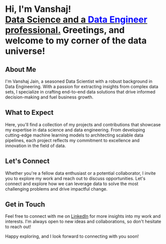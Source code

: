 <h1>Hi, I'm Vanshaj! <br/><a href="https://www.linkedin.com/in/vanshaj-jain-data-scientist">Data Science </a> <a href="https://github.com/Vanshaj-AI">and a <span style="color:blue;">Data Engineer</span> professional.</a> Greetings, and welcome to my corner of the data universe!

<!DOCTYPE html>
<html lang="en">
<head>
  <meta charset="UTF-8">
  <meta http-equiv="X-UA-Compatible" content="IE=edge">
  <meta name="viewport" content="width=device-width, initial-scale=1.0">
</head>
<body>
  <h2>About Me</h2>
  <p> I'm Vanshaj Jain, a seasoned Data Scientist with a robust background in Data Engineering. With a passion for extracting insights from complex data sets, I specialize in crafting end-to-end data solutions that drive informed decision-making and fuel business growth.</p>
  <h2>What to Expect</h2>
  <p>Here, you'll find a collection of my projects and contributions that showcase my expertise in data science and data engineering. From developing cutting-edge machine learning models to architecting scalable data pipelines, each project reflects my commitment to excellence and innovation in the field of data.</p>
  <h2>Let's Connect</h2>
  <p>Whether you're a fellow data enthusiast or a potential collaborator, I invite you to explore my work and reach out to discuss opportunities. Let's connect and explore how we can leverage data to solve the most challenging problems and drive impactful change.</p>
  <h2>Get in Touch</h2>
  <p>Feel free to connect with me on <a href="https://www.linkedin.com/in/vanshaj-jain-data-scientist/">LinkedIn</a> for more insights into my work and interests. I'm always open to new ideas and collaborations, so don't hesitate to reach out!</p>
  <p>Happy exploring, and I look forward to connecting with you soon!</p>
</body>
</html>


<!--
<h2> 🤳 Connect with me:</h2>

[<img align="left" alt="Vanshaj | YouTube" width="22px" src="https://cdn.jsdelivr.net/npm/simple-icons@v3/icons/youtube.svg" />][youtube]
[<img align="left" alt="Vanshaj | Personal Website" width="22px" src="https://cdn.jsdelivr.net/npm/simple-icons@v3/icons/github.svg" />][Personal Website]
[<img align="left" alt="Vanshaj | LinkedIn" width="22px" src="https://cdn.jsdelivr.net/npm/simple-icons@v3/icons/linkedin.svg" />][linkedin]

[Personal Website]: https://github.com/Vanshaj-AI
[youtube]: https://www.youtube.com/@DataWhispererAI
[linkedin]: https://linkedin.com/in/vanshaj-jain-data-scientist


**joshmadakor1/joshmadakor1** is a ✨ _special_ ✨ repository because its `README.md` (this file) appears on your GitHub profile.

Here are some ideas to get you started:

- 🔭 I’m currently working on ...
- 🌱 I’m currently learning ...
- 👯 I’m looking to collaborate on ...
- 🤔 I’m looking for help with ...
- 💬 Ask me about ...
- 📫 How to reach me: ...
- 😄 Pronouns: ...
- ⚡ Fun fact: ...
-->
